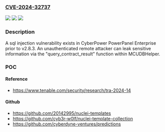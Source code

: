 ### [CVE-2024-32737](https://cve.mitre.org/cgi-bin/cvename.cgi?name=CVE-2024-32737)
![](https://img.shields.io/static/v1?label=Product&message=CyberPower%20PowerPanel%20Enterprise&color=blue)
![](https://img.shields.io/static/v1?label=Version&message=0%3C%202.8.3%20&color=brighgreen)
![](https://img.shields.io/static/v1?label=Vulnerability&message=n%2Fa&color=brighgreen)

### Description

A sql injection vulnerability exists in CyberPower PowerPanel Enterprise prior to v2.8.3. An unauthenticated remote attacker can leak sensitive information via the "query_contract_result" function within MCUDBHelper.

### POC

#### Reference
- https://www.tenable.com/security/research/tra-2024-14

#### Github
- https://github.com/20142995/nuclei-templates
- https://github.com/cyb3r-w0lf/nuclei-template-collection
- https://github.com/cyberdyne-ventures/predictions

